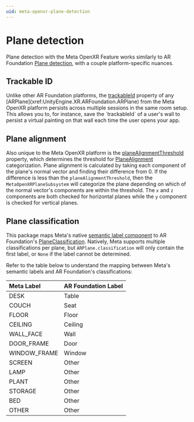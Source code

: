 ```yaml
---
uid: meta-openxr-plane-detection
---
```

# Plane detection

Plane detection with the Meta OpenXR Feature works similarly to AR Foundation [Plane detection](xref:arfoundation-plane-detection), with a couple platform-specific nuances.

## Trackable ID

Unlike other AR Foundation platforms, the [trackableId](xref:UnityEngine.XR.ARFoundation.ARTrackable`2.trackableId) property of any [ARPlane](xref:UnityEngine.XR.ARFoundation.ARPlane) from the Meta OpenXR platform persists across multiple sessions in the same room setup. This allows you to, for instance, save the `trackableId` of a user's wall to persist a virtual painting on that wall each time the user opens your app.

## Plane alignment

Also unique to the Meta OpenXR platform is the [planeAlignmentThreshold](xref:UnityEngine.XR.OpenXR.Features.Meta.MetaOpenXRPlaneProvider.planeAlignmentThreshold) property, which determines the threshold for [PlaneAlignment](xref:UnityEngine.XR.ARSubsystems.PlaneAlignment) categorization. Plane alignment is calculated by taking each component of the plane's normal vector and finding their difference from 0. If the difference is less than the `planeAlignmentThreshold`, then the `MetaOpenXRPlaneSubsystem` will categorize the plane depending on which of the normal vector's components are within the threshold. The `x` and `z` components are both checked for horizontal planes while the `y` component is checked for vertical planes.

## Plane classification

This package maps Meta's native [semantic label component](https://developer.oculus.com/documentation/native/android/mobile-scene-api-ref#getting-semantic-label-component) to AR Foundation's [PlaneClassification](xref:UnityEngine.XR.ARFoundation.ARPlane.classification). Natively, Meta supports multiple classifications per plane, but `ARPlane.classification` will only contain the first label, or `None` if the label cannot be determined.

Refer to the table below to understand the mapping between Meta's semantic labels and AR Foundation's classifications:

| Meta Label       | AR Foundation Label   |
| :--------------- | :-------------------- |
| DESK             | Table                 |
| COUCH            | Seat                  |
| FLOOR            | Floor                 |
| CEILING          | Ceiling               |
| WALL_FACE        | Wall                  |
| DOOR_FRAME       | Door                  |
| WINDOW_FRAME     | Window                |
| SCREEN           | Other                 |
| LAMP             | Other                 |
| PLANT            | Other                 |
| STORAGE          | Other                 |
| BED              | Other                 |
| OTHER            | Other                 |
